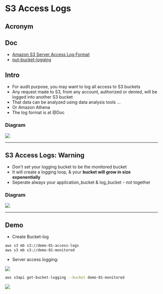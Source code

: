 # S3 Access Logs

## Acronym

## Doc
* [Amazon S3 Server Access Log Format](https://docs.aws.amazon.com/AmazonS3/latest/dev/LogFormat.html)
* [put-bucket-logging](https://docs.aws.amazon.com/cli/latest/reference/s3api/put-bucket-logging.html)

## Intro
* For audit purpose, you may want to log all access to S3 buckets
* Any request made to S3, from any account, authorized or denied, will be logged into another S3 bucket
* That data can be analyzed using data analysis tools ...
* Or Amazon Athena
* The log format is at @Doc

### Diagram
[<img src="https://i.imgur.com/4LHv0NE.png">](https://i.imgur.com/4LHv0NE.png)

---

## S3 Access Logs: Warning
* Don't set your logging bucket to be the monitored bucket
* It will create a logging loop, & your **bucket will grow in size exponentially**
* Seperate always your application_bucket & log_bucket - not together

### Diagram
[<img src="https://i.imgur.com/dcxrQvA.png">](https://i.imgur.com/dcxrQvA.png)

---

## Demo
* Create Bucket-log
````bash
aws s3 mb s3://demo-01-access-logs
aws s3 mb s3://demo-01-monitored
````

* Server access logging: 

[<img src="https://i.imgur.com/BDYb6w0.png">](https://i.imgur.com/BDYb6w0.png)

````bash
aws s3api get-bucket-logging --bucket demo-01-monitored
````
[<img src="https://i.imgur.com/UWHr6m0.png">](https://i.imgur.com/UWHr6m0.png)
